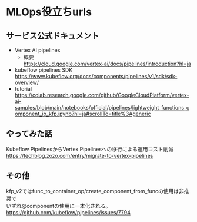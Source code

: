 # MLOps役立ちurls
## サービス公式ドキュメント  
- Vertex AI pipelines  
  - 概要    
    https://cloud.google.com/vertex-ai/docs/pipelines/introduction?hl=ja
- kubeflow pipelines SDK  
https://www.kubeflow.org/docs/components/pipelines/v1/sdk/sdk-overview/
- tutorial
https://colab.research.google.com/github/GoogleCloudPlatform/vertex-ai-samples/blob/main/notebooks/official/pipelines/lightweight_functions_component_io_kfp.ipynb?hl=ja#scrollTo=title%3Ageneric  
  

## やってみた話
Kubeflow PipelinesからVertex Pipelinesへの移行による運用コスト削減  
https://techblog.zozo.com/entry/migrate-to-vertex-pipelines

## その他  
kfp_v2ではfunc_to_container_op/create_component_from_funcの使用は非推奨で  
いずれ@componentの使用に一本化される。  
https://github.com/kubeflow/pipelines/issues/7794  
  
